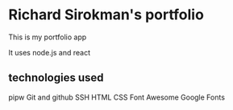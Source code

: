 # Richard Sirokman's portfolio

This is my portfolio app

It uses node.js and react

## technologies used

pipw
Git and github
SSH
HTML
CSS
Font Awesome
Google Fonts
